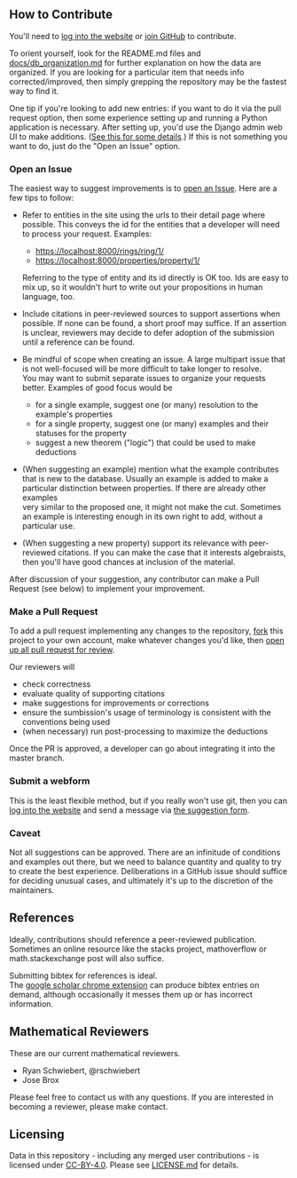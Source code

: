 ## How to Contribute

You'll need to [log into the website](https://ringtheory.herokuapp.com/accounts/login/) or 
[join GitHub](https://www.github.com/join/) to contribute.

To orient yourself, look for the README.md files and [docs/db_organization.md](docs/db_organization.md) 
for further explanation on how the data are organized. 
If you are looking for a particular item that needs info corrected/improved, then simply grepping the repository may be 
the fastest way to find it.

One tip if you're looking to add new entries: if you want to do it via the pull request option, then some experience 
setting up and running a Python application is necessary.  After setting up, you'd use the Django admin web UI to make 
additions. ([See this for some details](docs/admin_developers.md>).)  If this is not something you want to do, just do the "Open an Issue" option.

### Open an Issue

The easiest way to suggest improvements is to [open an Issue](https://github.com/rschwiebert/dart_data/issues).
Here are a few tips to follow:

- Refer to entities in the site using the urls to their detail page where possible.  This conveys the id for the entities 
  that a developer will need to process your request.  Examples:
  - <https://localhost:8000/rings/ring/1/>
  - <https://localhost:8000/properties/property/1/>
  
  Referring to the type of entity and its id directly is OK too.  Ids are easy to mix up, so it wouldn't
  hurt to write out your propositions in human language, too.

- Include citations in peer-reviewed sources to support assertions when possible.  If none can be found, 
  a short proof may suffice.  If an assertion is unclear, reviewers may decide to defer adoption of the 
  submission until a reference can be found.

- Be mindful of scope when creating an issue. A large multipart issue that is not well-focused will 
  be more difficult to take longer to resolve.  
  You may want to submit separate issues to organize your requests better. Examples of good focus would be
  - for a single example, suggest one (or many) resolution to the example's properties
  - for a single property, suggest one (or many) examples and their statuses for the property
  - suggest a new theorem ("logic") that could be used to make deductions
  
- (When suggesting an example) mention what the example contributes that is new to the database. Usually 
  an example is added to make a particular distinction between properties.  If there are already other examples  
  very similar to the proposed one, it might not make the cut.  Sometimes an example is interesting enough 
  in its own right to add, without a particular use.
  
- (When suggesting a new property) support its relevance with peer-reviewed citations.  If you can make the case that 
  it interests algebraists, then you'll have good chances at inclusion of the material.
    
After discussion of your suggestion, any contributor can make a Pull Request (see below) to implement your improvement. 

### Make a Pull Request

To add a pull request implementing any changes to the repository, [fork](https://help.github.com/articles/about-forks/)
this project to your own account, make whatever changes you'd like, then
[open up all pull request for review](https://help.github.com/articles/creating-a-pull-request-from-a-fork/).

Our reviewers will
- check correctness
- evaluate quality of supporting citations
- make suggestions for improvements or corrections
- ensure the sumbission's usage of terminology is consistent with the conventions being used
- (when necessary) run post-processing to maximize the deductions

Once the PR is approved, a developer can go about integrating it into the master branch.

### Submit a webform
This is the least flexible method, but if you really won't use git, then you can 
[log into the website](https://ringtheory.herokuapp.com/accounts/login/) and 
send a message via [the suggestion form](https://ringtheory.herokuapp.com/contribute/).

### Caveat
Not all suggestions can be approved. There are an infinitude of conditions and examples out there, 
but we need to balance quantity and quality to try to create the best experience.  Deliberations in a GitHub issue 
should suffice for deciding unusual cases, and ultimately it's up to the discretion of the maintainers.

## References

Ideally, contributions should reference a peer-reviewed publication.  
Sometimes an online resource like the stacks project, mathoverflow or math.stackexchange post 
will also suffice.

Submitting bibtex for references is ideal.  
The [google scholar chrome extension](https://chrome.google.com/webstore/detail/google-scholar-button/ldipcbpaocekfooobnbcddclnhejkcpn?hl=en) 
can produce bibtex entries on demand, although occasionally it messes them up or has incorrect information.

## Mathematical Reviewers

These are our current mathematical reviewers. 

- Ryan Schwiebert, @rschwiebert
- Jose Brox

Please feel free to contact us with any questions.  If you are interested in becoming a reviewer, please make contact.

## Licensing

Data in this repository - including any merged user contributions - is licensed under
[CC-BY-4.0](https://creativecommons.org/licenses/by/4.0/).
Please see [LICENSE.md](https://github.com/rschwiebert/dart_data/blob/master/LICENSE.md) for details.